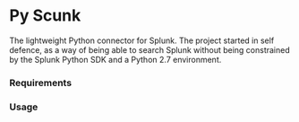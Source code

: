 # Py Scunk

The lightweight Python connector for Splunk.
The project started in self defence, as a way of being able to search Splunk without being constrained by the Splunk Python SDK and a Python 2.7 environment.

### Requirements

### Usage


